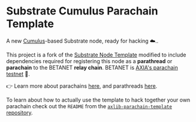 # Substrate Cumulus Parachain Template

A new [Cumulus](https://github.com/paritytech/cumulus/)-based Substrate node, ready for hacking ☁️..

This project is a fork of the [Substrate Node Template](https://github.com/axlib-developer-hub/axlib-node-template)
modified to include dependencies required for registering this node as a **parathread** or
**parachain** to the BETANET **relay chain**.
BETANET is [AXIA's parachain testnet](https://axia.network/blog/introducing-betanet-axias-parachain-testnet/) 👑.

👉 Learn more about parachains [here](https://wiki.axia.network/docs/learn-parachains), and
parathreads [here](https://wiki.axia.network/docs/learn-parathreads).

To learn about how to actually use the template to hack together your own parachain check out the
`README` from the [`axlib-parachain-template` repository](https://github.com/axlib-developer-hub/axlib-parachain-template/).
